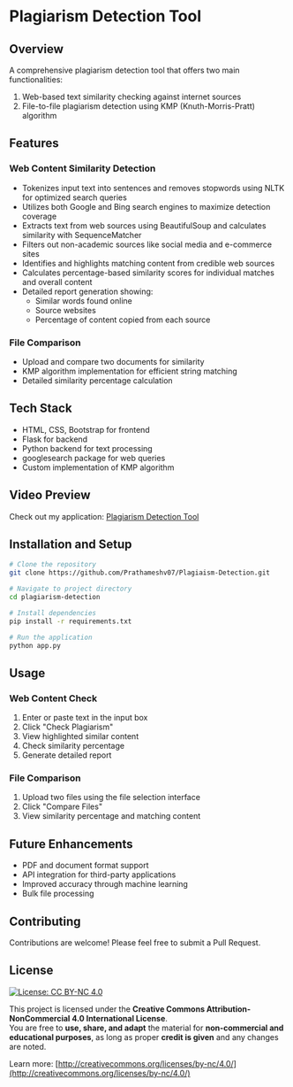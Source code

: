 # Plagiarism Detection Tool

## Overview
A comprehensive plagiarism detection tool that offers two main functionalities:
1. Web-based text similarity checking against internet sources
2. File-to-file plagiarism detection using KMP (Knuth-Morris-Pratt) algorithm

## Features

### Web Content Similarity Detection
- Tokenizes input text into sentences and removes stopwords using NLTK for optimized search queries
- Utilizes both Google and Bing search engines to maximize detection coverage
- Extracts text from web sources using BeautifulSoup and calculates similarity with SequenceMatcher
- Filters out non-academic sources like social media and e-commerce sites
- Identifies and highlights matching content from credible web sources
- Calculates percentage-based similarity scores for individual matches and overall content
- Detailed report generation showing:
  - Similar words found online
  - Source websites
  - Percentage of content copied from each source

### File Comparison
- Upload and compare two documents for similarity
- KMP algorithm implementation for efficient string matching
- Detailed similarity percentage calculation

## Tech Stack
- HTML, CSS, Bootstrap for frontend
- Flask for backend
- Python backend for text processing
- googlesearch package for web queries
- Custom implementation of KMP algorithm

## Video Preview
Check out my application: [Plagiarism Detection Tool](https://drive.google.com/file/d/1p9Sgw_CpVliPGb6cURcLuJlmwAmGtcm_/view)

## Installation and Setup
```bash
# Clone the repository
git clone https://github.com/Prathameshv07/Plagiaism-Detection.git

# Navigate to project directory
cd plagiarism-detection

# Install dependencies
pip install -r requirements.txt

# Run the application
python app.py
```

## Usage
### Web Content Check
1. Enter or paste text in the input box
2. Click "Check Plagiarism"
3. View highlighted similar content
4. Check similarity percentage
5. Generate detailed report

### File Comparison
1. Upload two files using the file selection interface
2. Click "Compare Files"
3. View similarity percentage and matching content

## Future Enhancements
- PDF and document format support
- API integration for third-party applications
- Improved accuracy through machine learning
- Bulk file processing

## Contributing
Contributions are welcome! Please feel free to submit a Pull Request.

## License

[![License: CC BY-NC 4.0](https://licensebuttons.net/l/by-nc/4.0/88x31.png)](http://creativecommons.org/licenses/by-nc/4.0/)

This project is licensed under the **Creative Commons Attribution-NonCommercial 4.0 International License**.  
You are free to **use, share, and adapt** the material for **non-commercial and educational purposes**, as long as proper **credit is given** and any changes are noted.

Learn more: [http://creativecommons.org/licenses/by-nc/4.0/](http://creativecommons.org/licenses/by-nc/4.0/)
